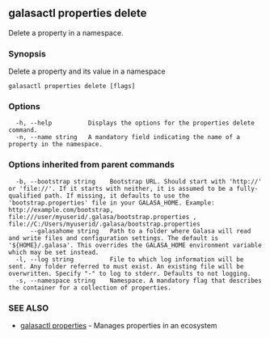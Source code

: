 ## galasactl properties delete

Delete a property in a namespace.

### Synopsis

Delete a property and its value in a namespace

```
galasactl properties delete [flags]
```

### Options

```
  -h, --help          Displays the options for the properties delete command.
  -n, --name string   A mandatory field indicating the name of a property in the namespace.
```

### Options inherited from parent commands

```
  -b, --bootstrap string    Bootstrap URL. Should start with 'http://' or 'file://'. If it starts with neither, it is assumed to be a fully-qualified path. If missing, it defaults to use the 'bootstrap.properties' file in your GALASA_HOME. Example: http://example.com/bootstrap, file:///user/myuserid/.galasa/bootstrap.properties , file://C:/Users/myuserid/.galasa/bootstrap.properties
      --galasahome string   Path to a folder where Galasa will read and write files and configuration settings. The default is '${HOME}/.galasa'. This overrides the GALASA_HOME environment variable which may be set instead.
  -l, --log string          File to which log information will be sent. Any folder referred to must exist. An existing file will be overwritten. Specify "-" to log to stderr. Defaults to not logging.
  -s, --namespace string    Namespace. A mandatory flag that describes the container for a collection of properties.
```

### SEE ALSO

* [galasactl properties](galasactl_properties.md)	 - Manages properties in an ecosystem

